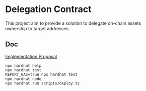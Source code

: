 # Delegation Contract

This project aim to provide a solution to delegate on-chain assets ownership to target addresses.

## Doc

[Implementation Proposal](https://www.notion.so/Proposal-Delegated-assets-30a75de0661e41878d815e7d3ef4a53a?pvs=4)

```shell
npx hardhat help
npx hardhat test
REPORT_GAS=true npx hardhat test
npx hardhat node
npx hardhat run scripts/deploy.ts
```
